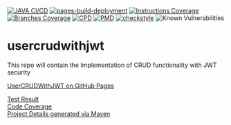 [![JAVA CI/CD](https://github.com/faisalazam/usercrudwithjwt/actions/workflows/build.yml/badge.svg)](https://github.com/faisalazam/usercrudwithjwt/actions/workflows/build.yml)
[![pages-build-deployment](https://github.com/faisalazam/usercrudwithjwt/actions/workflows/pages/pages-build-deployment/badge.svg)](https://github.com/faisalazam/usercrudwithjwt/actions/workflows/pages/pages-build-deployment)
[![Instructions Coverage](https://faisalazam.github.io/usercrudwithjwt/site/jacoco/jacoco-resources/badges/jacoco.svg)](https://faisalazam.github.io/usercrudwithjwt/site/jacoco/index.html)
[![Branches Coverage](https://faisalazam.github.io/usercrudwithjwt/site/jacoco/jacoco-resources/badges/branches.svg)](https://faisalazam.github.io/usercrudwithjwt/site/jacoco/index.html)
[![CPD](https://faisalazam.github.io/usercrudwithjwt/site/badges/cpd.svg)](https://faisalazam.github.io/usercrudwithjwt/site/cpd.html)
[![PMD](https://faisalazam.github.io/usercrudwithjwt/site/badges/pmd.svg)](https://faisalazam.github.io/usercrudwithjwt/site/pmd.html)
[![checkstyle](https://faisalazam.github.io/usercrudwithjwt/site/badges/checkstyle-result.svg)](https://faisalazam.github.io/usercrudwithjwt/site/checkstyle.html)
![Known Vulnerabilities](https://snyk.io/test/github/faisalazam/usercrudwithjwt/badge.svg)


# usercrudwithjwt
This repo will contain the Implementation of CRUD functionality with JWT security

[UserCRUDWithJWT on GitHub Pages](https://faisalazam.github.io/usercrudwithjwt)

[Test Result](https://faisalazam.github.io/usercrudwithjwt/site/surefire-report.html)
<br />
[Code Coverage](https://faisalazam.github.io/usercrudwithjwt/site/jacoco/index.html)
<br />
[Project Details generated via Maven](https://faisalazam.github.io/usercrudwithjwt/site/index.html)